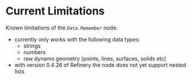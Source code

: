 # Current Limitations

Known limitations of the *`Data.Remember`* node:

* currently only works with the following data types:
  * strings
  * numbers
  * raw dynamo geometry (points, lines, surfaces, solids etc)
* with version 0.4.26 of Refinery the node does not  yet support nested lists